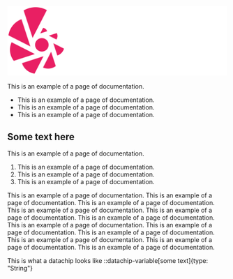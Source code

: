 ![Toca.io](./images/tocaio.png)

This is an example of a page of documentation.

* This is an example of a page of documentation.
* This is an example of a page of documentation.
* This is an example of a page of documentation.

## Some text here
This is an example of a page of documentation.

1. This is an example of a page of documentation.
2. This is an example of a page of documentation.
3. This is an example of a page of documentation.

This is an example of a page of documentation. This is an example of a page of documentation. This is an example of a page of documentation. This is an example of a page of documentation. This is an example of a page of documentation. This is an example of a page of documentation. This is an example of a page of documentation. This is an example of a page of documentation. This is an example of a page of documentation. This is an example of a page of documentation. This is an example of a page of documentation. This is an example of a page of documentation.

This is what a datachip looks like ::datachip-variable[some text]{type: "String"}
